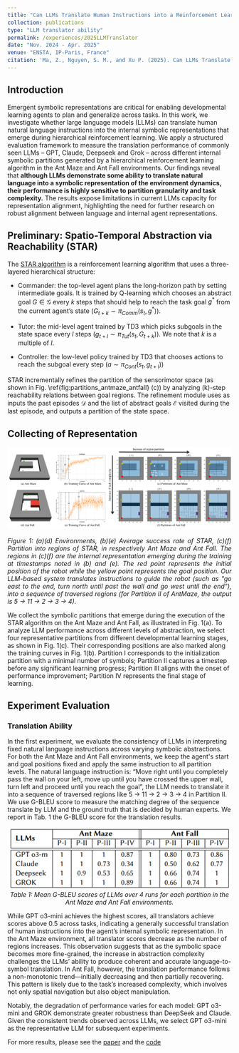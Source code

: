```yaml
---
title: "Can LLMs Translate Human Instructions into a Reinforcement Learning Agent's Internal Emergent Symbolic Representation?"
collection: publications
type: "LLM translator ability"
permalink: /experiences/2025LLMTranslator
date: "Nov. 2024 - Apr. 2025"
venue: "ENSTA, IP-Paris, France"
citation: 'Ma, Z., Nguyen, S. M., and Xu P. (2025). Can LLMs Translate Human Instructions into a Reinforcement Learning Agent’s Internal Emergent Symbolic Representation? RO-MAN 2025 1st Workshop on Interactive Task Learning in Human-Robot co-construction (ITL4HRI).'
---
```


## Introduction

Emergent symbolic representations are critical for enabling developmental learning agents to plan and generalize across tasks. In this work, we investigate whether large language models (LLMs) can translate human natural language instructions into the internal symbolic representations that emerge during hierarchical reinforcement learning. We apply a structured evaluation framework to measure the translation performance of commonly seen LLMs – GPT, Claude, Deepseek and Grok – across different internal symbolic partitions generated by a hierarchical reinforcement learning algorithm in the Ant Maze and Ant Fall environments. Our findings reveal that **although LLMs demonstrate some ability to translate natural language into a symbolic representation of the environment dynamics, their performance is highly sensitive to partition granularity and task complexity.** The results expose limitations in current LLMs capacity for representation alignment, highlighting the need for further research on robust alignment between language and internal agent representations.

## Preliminary: Spatio-Temporal Abstraction via Reachability (STAR)

The [STAR algorithm](https://inria.hal.science/hal-04629549/document) is a reinforcement learning algorithm that uses a three-layered hierarchical structure: 

* Commander: the top-level agent plans the long-horizon path by setting intermediate goals. It is trained by Q-learning which chooses an abstract goal $G \in \mathcal{G}$ every $k$ steps that should help to reach the task goal $g^*$ from the current agent’s state $(G_{t+k} \sim \pi_{Comm} (s_t, g^*))$. 

* Tutor: the mid-level agent trained by TD3 which picks subgoals in the state space every $l$ steps $(g_{t+l} \sim \pi_{Tut}\left(s_t,G_{t+k}\right))$. We note that $k$ is a multiple of $l$.

* Controller: the low-level policy trained by TD3 that chooses actions to reach the subgoal every step $(a \sim \pi_{Cont}(s_t,g_{t+l}))$

STAR incrementally refines the partition of the sensorimotor space (as shown in Fig. \ref{fig:partitions_antmaze_antfall} (c)) by analyzing \(k\)-step reachability relations between goal regions. The refinement module uses as inputs the past episodes $\mathcal{D}$ and the list of abstract goals $\mathcal{E}$ visited during the last episode, and outputs a partition of the state space.

## Collecting of Representation

<div style="text-align: center;">
  <img src="../images/2025LLMTranslator/first_figure.png" alt="" width="800"/>
</div>
<p style="text-align: justify; font-style: italic;">
  Figure 1: (a)(d) Environments, (b)(e) Average success rate of STAR, (c)(f) Partition into regions of STAR, in respectively Ant Maze and Ant Fall. 
  The regions in (c)(f) are the internal representation emerging during the training at timestamps noted in (b) and (e). 
  The red point represents the initial position of the robot while the yellow point represents the goal position. 
  Our LLM-based system translates instructions to guide the robot (such as "go east to the end, turn north until past the wall and go west until the end"), into a sequence of traversed regions (for Partition II of AntMaze, the output is 5 → 11 → 2 → 3 → 4).
</p>


We collect the symbolic partitions that emerge during the execution of the STAR algorithm on the Ant Maze and Ant Fall, as illustrated in Fig. 1(a). To analyze LLM performance across different levels of abstraction, we select four representative partitions from different developmental learning stages, as shown in Fig. 1(c). Their corresponding positions are also marked along the training curves in Fig. 1(b). Partition I corresponds to the initialization partition with a minimal number of symbols; Partition II captures a timestep before any significant learning progress; Partition III aligns with the onset of performance improvement;  Partition IV represents the final stage of learning. 

## Experiment Evaluation
### Translation Ability

In the first experiment, we evaluate the consistency of LLMs in interpreting fixed natural language instructions across varying symbolic abstractions. For both the Ant Maze and Ant Fall environments, we keep the agent's start and goal positions fixed and apply the same instruction to all partition levels. The natural language instruction is: “Move right until you completely pass the wall on your left, move up until you have crossed the upper wall, turn left and proceed until you reach the goal”, the LLM needs to translate it into a sequence of traversed regions like 5 → 11 → 2 → 3 → 4 in Partition II. We use G-BLEU score to measure the matching degree of the sequence translate by LLM and the ground truth that is decided by human experts. We report in Tab. 1 the G-BLEU score for the translation results.

<p align="center">
  <img src="../images/2025LLMTranslator/table.png" alt="" width="500"/>
  <br>
  <em>Table 1: Mean G-BLEU scores of LLMs over 4 runs for each partition in the Ant Maze and Ant Fall environments.
 </em>
</p>

While GPT o3-mini achieves the highest scores, all translators achieve scores above 0.5 across tasks, indicating a generally successful translation of human instructions into the agent’s internal symbolic representation. In the Ant Maze environment, all translator scores decrease as the number of regions increases. This observation suggests that as the symbolic space becomes more fine-grained, the increase in abstraction complexity challenges the LLMs’ ability to produce coherent and accurate language-to-symbol translation. In Ant Fall, however, the translation performance follows a non-monotonic trend—initially decreasing and then partially recovering. This pattern is likely due to the task’s increased complexity, which involves not only spatial navigation but also object manipulation. 

Notably, the degradation of performance varies for each model: GPT o3-mini and GROK demonstrate greater robustness than DeepSeek and Claude. Given the consistent trends observed across LLMs, we select GPT o3-mini as the representative LLM for subsequent experiments.

For more results, please see the [paper](../files/LLM_on_emergent_agency_CEUR_Workshop.pdf) and the [code](https://github.com/ZiqiLoveSunshine/ROMAN-workshop-2025)

